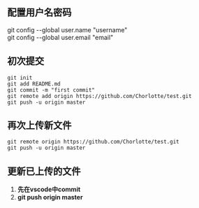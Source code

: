 ## 配置用户名密码

git config --global user.name  "username"  
git config --global user.email  "email"


## 初次提交

    git init
    git add README.md
    git commit -m "first commit"
    git remote add origin https://github.com/Chorlotte/test.git
    git push -u origin master
                
## 再次上传新文件

    git remote origin https://github.com/Chorlotte/test.git
    git push -u origin master

## 更新已上传的文件

1. **先在vscode中commit**
1. **git push origin master**